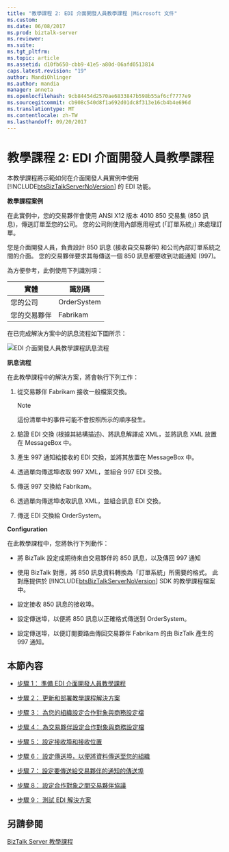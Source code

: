 ```yaml
---
title: "教學課程 2: EDI 介面開發人員教學課程 |Microsoft 文件"
ms.custom: 
ms.date: 06/08/2017
ms.prod: biztalk-server
ms.reviewer: 
ms.suite: 
ms.tgt_pltfrm: 
ms.topic: article
ms.assetid: d10fb650-cbb9-41e5-a80d-06afd0513814
caps.latest.revision: "19"
author: MandiOhlinger
ms.author: mandia
manager: anneta
ms.openlocfilehash: 9cb84454d2570ae6833847b598b55af6cf7777e9
ms.sourcegitcommit: cb908c540d8f1a692d01dc8f313e16cb4b4e696d
ms.translationtype: MT
ms.contentlocale: zh-TW
ms.lasthandoff: 09/20/2017
---
```

# <a name="tutorial-2-edi-interface-developer-tutorial"></a>教學課程 2: EDI 介面開發人員教學課程
本教學課程將示範如何在介面開發人員實例中使用 [!INCLUDE[btsBizTalkServerNoVersion](../includes/btsbiztalkservernoversion-md.md)] 的 EDI 功能。  
  
 **教學課程案例**  
  
 在此實例中，您的交易夥伴會使用 ANSI X12 版本 4010 850 交易集 (850 訊息)，傳送訂單至您的公司。 您的公司則使用內部應用程式 (「訂單系統」) 來處理訂單。  
  
 您是介面開發人員，負責設計 850 訊息 (接收自交易夥伴) 和公司內部訂單系統之間的介面。 您的交易夥伴要求其每傳送一個 850 訊息都要收到功能通知 (997)。  
  
 為方便參考，此例使用下列識別項：  
  
|實體|識別碼|  
|------------|----------------|  
|您的公司|OrderSystem|  
|您的交易夥伴|Fabrikam|  
  
 在已完成解決方案中的訊息流程如下圖所示：  
  
 ![EDI 介面開發人員教學課程訊息流程](../core/media/4944352a-dc77-47f1-a324-bf71444670c5.gif "4944352a-dc77-47f1-a324-bf71444670c5")  
  
 **訊息流程**  
  
 在此教學課程中的解決方案，將會執行下列工作：  
  
1.  從交易夥伴 Fabrikam 接收一般檔案交換。  
  
    > [!NOTE]
    >  這份清單中的事件可能不會按照所示的順序發生。  
  
2.  驗證 EDI 交換 (根據其結構描述)、將訊息解譯成 XML，並將訊息 XML 放置在 MessageBox 中。  
  
3.  產生 997 通知給接收的 EDI 交換，並將其放置在 MessageBox 中。  
  
4.  透過單向傳送埠收取 997 XML，並組合 997 EDI 交換。  
  
5.  傳送 997 交換給 Fabrikam。  
  
6.  透過單向傳送埠收取訊息 XML，並組合訊息 EDI 交換。  
  
7.  傳送 EDI 交換給 OrderSystem。  
  
 **Configuration**  
  
 在此教學課程中，您將執行下列動作：  
  
-   將 BizTalk 設定成期待來自交易夥伴的 850 訊息，以及傳回 997 通知  
  
-   使用 BizTalk 對應，將 850 訊息資料轉換為「訂單系統」所需要的格式。 此對應提供於 [!INCLUDE[btsBizTalkServerNoVersion](../includes/btsbiztalkservernoversion-md.md)] SDK 的教學課程檔案中。  
  
-   設定接收 850 訊息的接收埠。  
  
-   設定傳送埠，以便將 850 訊息以正確格式傳送到 OrderSystem。  
  
-   設定傳送埠，以便訂閱要路由傳回交易夥伴 Fabrikam 的由 BizTalk 產生的 997 通知。  
  
## <a name="in-this-section"></a>本節內容  
  
-   [步驟 1： 準備 EDI 介面開發人員教學課程](../core/step-1-prepare-for-the-edi-interface-developer-tutorial.md)  
  
-   [步驟 2： 更新和部署教學課程解決方案](../core/step-2-update-and-deploy-the-tutorial-solution.md)  
  
-   [步驟 3： 為您的組織設定合作對象與商務設定檔](../core/step-3-configure-a-party-and-business-profile-for-your-organization1.md)  
  
-   [步驟 4： 為交易夥伴設定合作對象與商務設定檔](../core/step-4-configure-a-party-and-business-profile-for-your-trading-partner1.md)  
  
-   [步驟 5： 設定接收埠和接收位置](../core/step-5-configure-a-receive-port-and-receive-location.md)  
  
-   [步驟 6： 設定傳送埠，以便將資料傳送至您的組織](../core/step-6-configure-a-send-port-to-send-data-to-your-organization.md)  
  
-   [步驟 7： 設定要傳送給交易夥伴的通知的傳送埠](../core/step-7-configure-a-send-port-to-send-the-acknowledgment-to-trading-partner.md)  
  
-   [步驟 8： 設定合作對象之間交易夥伴協議](../core/step-8-configure-the-trading-partner-agreement-between-the-parties.md)  
  
-   [步驟 9： 測試 EDI 解決方案](../core/step-9-test-the-edi-solution.md)  
  
## <a name="see-also"></a>另請參閱  
 [BizTalk Server 教學課程](../core/biztalk-server-tutorials.md)